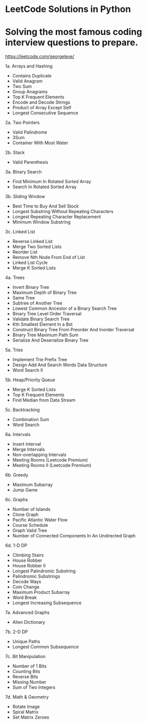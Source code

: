 # LeetCode Solutions in Python
# Solving the most famous coding interview questions to prepare.
https://leetcode.com/georgeleve/

1a. Arrays and Hashing  
- Contains Duplicate
- Valid Anagram  
- Two Sum  
- Group Anagrams  	
- Top K Frequent Elements  
- Encode and Decode Strings  
- Product of Array Except Self  
- Longest Consecutive Sequence  

2a. Two Pointers  
- Valid Palindrome  
- 3Sum  
- Container With Most Water  

2b. Stack  
- Valid Parenthesis  

3a. Binary Search  
- Find Minimum In Rotated Sorted Array	 
- Search In Rotated Sorted Array  

3b. Sliding Window
- Best Time to Buy And Sell Stock  
- Longest Substring Without Repeating Characters  
- Longest Repeating Character Replacement  
- Minimum Window Substring  

3c. Linked List  
- Reverse Linked List	 
- Merge Two Sorted Lists	 
- Reorder List	 
- Remove Nth Node From End of List	 
- Linked List Cycle	 
- Merge K Sorted Lists  

4a. Trees  
- Invert Binary Tree  
- Maximum Depth of Binary Tree	 
- Same Tree	 
- Subtree of Another Tree	 
- Lowest Common Ancestor of a Binary Search Tree	 
- Binary Tree Level Order Traversal	 
- Validate Binary Search Tree	 
- Kth Smallest Element In a Bst	 
- Construct Binary Tree From Preorder And Inorder Traversal	 
- Binary Tree Maximum Path Sum	 
- Serialize And Deserialize Binary Tree  

5a. Tries  
- Implement Trie Prefix Tree	 
- Design Add And Search Words Data Structure	 
- Word Search II  

5b. Heap/Priority Queue   
- Merge K Sorted Lists
- Top K Frequent Elements  
- Find Median from Data Stream  

5c. Backtracking  
- Combination Sum	 
- Word Search

6a. Intervals  
- Insert Interval  
- Merge Intervals  
- Non-overlapping Intervals  
- Meeting Rooms (Leetcode Premium)  
- Meeting Rooms II (Leetcode Premium)  

6b. Greedy  
- Maximum Subarray  
- Jump Game

6c. Graphs  
- Number of Islands	 
- Clone Graph	 
- Pacific Atlantic Water Flow	 
- Course Schedule	 
- Graph Valid Tree  
- Number of Connected Components In An Undirected Graph  

6d. 1-D DP  
- Climbing Stairs  
- House Robber	 
- House Robber II	 
- Longest Palindromic Substring	 
- Palindromic Substrings	 
- Decode Ways	 
- Coin Change	 
- Maximum Product Subarray	 
- Word Break	  
- Longest Increasing Subsequence  

7a. Advanced Graphs  
- Alien Dictionary   	

7b. 2-D DP  
- Unique Paths	 
- Longest Common Subsequence  

7c. Bit Manipulation  
- Number of 1 Bits	
- Counting Bits	
- Reverse Bits	
- Missing Number	
- Sum of Two Integers

7d. Math & Geometry  
- Rotate Image	
- Spiral Matrix	
- Set Matrix Zeroes
